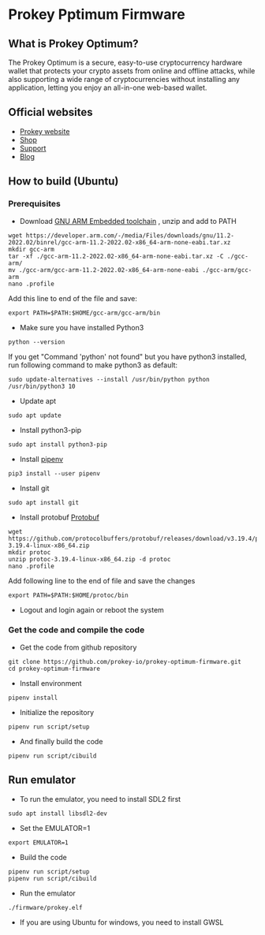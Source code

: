 # Prokey Pptimum Firmware
## What is Prokey Optimum?
The Prokey Optimum is a secure, easy-to-use cryptocurrency hardware wallet that protects your crypto assets from online and offline attacks, while also supporting a wide range of cryptocurrencies without installing any application, letting you enjoy an all-in-one web-based wallet.
## Official websites
- [Prokey website](Prokey.io)
- [Shop](https://prokey.io/prokey-optimum)
- [Support](https://support.prokey.io)
- [Blog](https://prokey.io/blog)
## How to build (Ubuntu)
### Prerequisites
- Download [GNU ARM Embedded toolchain](https://developer.arm.com/tools-and-software/open-source-software/developer-tools/gnu-toolchain/downloads) , unzip and add to PATH
```
wget https://developer.arm.com/-/media/Files/downloads/gnu/11.2-2022.02/binrel/gcc-arm-11.2-2022.02-x86_64-arm-none-eabi.tar.xz
mkdir gcc-arm
tar -xf ./gcc-arm-11.2-2022.02-x86_64-arm-none-eabi.tar.xz -C ./gcc-arm/
mv ./gcc-arm/gcc-arm-11.2-2022.02-x86_64-arm-none-eabi ./gcc-arm/gcc-arm
nano .profile
```

Add this line to end of the file and save:
```
export PATH=$PATH:$HOME/gcc-arm/gcc-arm/bin
```

- Make sure you have installed Python3
```
python --version
```
If you get "Command 'python' not found" but you have python3 installed, run following command to make python3 as default:
```
sudo update-alternatives --install /usr/bin/python python /usr/bin/python3 10
```

- Update apt
```
sudo apt update
```

- Install python3-pip
```
sudo apt install python3-pip
```

- Install [pipenv](https://pipenv.readthedocs.io/en/latest/install/)
```
pip3 install --user pipenv
```

- Install git
```
sudo apt install git
```

- Install protobuf [Protobuf](https://github.com/protocolbuffers/protobuf/releases/download/v3.19.4/protoc-3.19.4-linux-x86_64.zip)
```
wget https://github.com/protocolbuffers/protobuf/releases/download/v3.19.4/protoc-3.19.4-linux-x86_64.zip
mkdir protoc
unzip protoc-3.19.4-linux-x86_64.zip -d protoc
nano .profile
```

Add following line to the end of file and save the changes
```
export PATH=$PATH:$HOME/protoc/bin
```
- Logout and login again or reboot the system

### Get the code and compile the code
- Get the code from github repository
```
git clone https://github.com/prokey-io/prokey-optimum-firmware.git
cd prokey-optimum-firmware
```

- Install environment
```
pipenv install
```

- Initialize the repository
```
pipenv run script/setup
```
- And finally build the code
```
pipenv run script/cibuild
```

## Run emulator
- To run the emulator, you need to install SDL2 first
```
sudo apt install libsdl2-dev
```

- Set the EMULATOR=1
```
export EMULATOR=1
```

- Build the code
```
pipenv run script/setup
pipenv run script/cibuild
```

- Run the emulator
```
./firmware/prokey.elf
```
* If you are using Ubuntu for windows, you need to install GWSL
